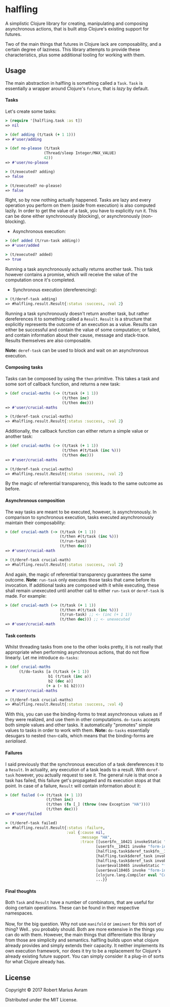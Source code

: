 # halfling

A simplistic Clojure library for creating, manipulating and composing asynchronous actions, that
is built atop Clojure's existing support for futures. 

Two of the main things that futures in Clojure lack are composability, and a certain
degree of laziness. This library attempts to provide these characteristics, plus some additional
tooling for working with them.

## Usage     
The main abstraction in halfling is something called a `Task`. 
`Task` is essentially a wrapper around Clojure's `future`, that is <i>lazy</i> by default.

#### Tasks
Let's create some tasks: <br />
```Clojure
> (require '[halfling.task :as t])
=> nil

> (def adding (t/task (+ 1 1)))
=> #'user/adding

> (def no-please (t/task 
                 (Thread/sleep Integer/MAX_VALUE)
                 42))
=> #'user/no-please

> (t/executed? adding)
=> false

> (t/executed? no-please)
=> false

```
Right, so by now nothing actually happened. Tasks are lazy and
every operation you perform on them (aside from execution) is also computed lazily. 
In order to get the value of a task, you have to explicitly run it. This can be done either 
synchronously (blocking), or asynchronously (non-blocking).
* Asynchronous execution: <br />
```Clojure
> (def added (t/run-task adding))
=> #'user/added

> (t/executed? added)
=> true
```
  Running a task asynchronously actually returns another task.
  This task however contains a promise, which will receive the value of the
  computation once it's completed. 
  
* Synchronous execution (dereferencing): <br />
```Clojure
> (t/deref-task adding)
=> #halfling.result.Result{:status :success, :val 2}
```
Running a task synchronously doesn't return another task, 
but rather dereferences it to something called a `Result`. `Result` is a structure
that explicitly represents the outcome of an execution as a value. 
Results can either be successful and contain the value of some
computation; or failed, and contain information about their cause, message and stack-trace. 
Results themselves are also composable. 

<b>Note:</b> `deref-task` can be used to block and wait on an asynchronous execution. 

#### Composing tasks
Tasks can be composed by using the `then` primitive. This takes a
task and some sort of callback function, and returns a new task:
```Clojure
> (def crucial-maths (-> (t/task (+ 1 1))
                         (t/then inc)
                         (t/then dec)))
=> #'user/crucial-maths

> (t/deref-task crucial-maths)
=> #halfling.result.Result{:status :success, :val 2}
```
Additionally, the callback function can either return a simple value or
another task:
```Clojure
> (def crucial-maths (-> (t/task (+ 1 1))
                         (t/then #(t/task (inc %)))
                         (t/then dec)))
=> #'user/crucial-maths

> (t/deref-task crucial-maths)
=> #halfling.result.Result{:status :success, :val 2}
```
By the magic of referential transparency, this leads
to the same outcome as before. 

#### Asynchronous composition
The way tasks are meant to be executed, however, is asynchronously.
In comparison to synchronous execution, tasks executed asynchronously
maintain their composability: 
```Clojure
> (def crucial-math (-> (t/task (+ 1 1))
                        (t/then #(t/task (inc %)))
                        (t/run-task)
                        (t/then dec)))
=> #'user/crucial-math

> (t/deref-task crucial-math)
=> #halfling.result.Result{:status :success, :val 2}
```
And again, the magic of referential transparency guarantees
the same outcome. <b>Note</b>: `run-task` only executes those tasks that came before its invocation. If additional tasks are composed with it while executing, these
shall remain unexecuted until another call to either `run-task` or `deref-task` is made. 
For example: 
```Clojure
> (def crucial-math (-> (t/task (+ 1 1))
                        (t/then #(t/task (inc %)))
                        (t/run-task) ;; <- (inc (+ 1 1))
                        (t/then dec))) ;; <- unexecuted
=> #'user/crucial-math
```
 
#### Task contexts
Whilst threading tasks from one to the other looks
pretty, it is not really that appropriate when performing
asynchronous actions, that do not flow linearly. 
Let me introduce `do-tasks`: 
```Clojure
> (def crucial-maths 
      (t/do-tasks [a (t/task (+ 1 1))
                   b1 (t/task (inc a))
                   b2 (dec a)]
                  (+ a (- b1 b2))))
=> #'user/crucial-maths

> (t/deref-task crucial-maths)
=> #halfling.result.Result{:status :success, :val 4}
```
With this, you can use the binding-forms to treat asynchronous
values as if they were realized, and use them in other computations.
`do-tasks` accepts both simple values and other tasks. It automatically "promotes"
simple values to tasks in order to work with them. <b>Note:</b> `do-tasks` essentially
desugars to nested `then`-calls, which means that the binding-forms are <i>serialised</i>. 

#### Failures
I said previously that the synchronous execution of a task
dereferences it to a `Result`. In actuality, any execution of a task
leads to a result. With `deref-task` however, you
actually request to see it. The general rule is that once a task has failed, this failure get's propagated
and its execution stops at that point. In case of a failure, `Result`
will contain information about it:
```Clojure
> (def failed (-> (t/task (+ 1 1))
                  (t/then inc)
                  (t/then (fn [_] (throw (new Exception "HA"))))
                  (t/then dec)))
=> #'user/failed

> (t/deref-task failed)
=> #halfling.result.Result{:status :failure,
                           :val {:cause nil,
                                 :message "HA",
                                 :trace [[user$fn__10421 invokeStatic "form-init2102788460686826432.clj" 3]
                                        [user$fn__10421 invoke "form-init2102788460686826432.clj" 3]
                                        [halfling.task$deref_task$fn__1148 invoke "task.clj" 81]
                                        [halfling.task$deref_task invokeStatic "task.clj" 81]
                                        [halfling.task$deref_task invoke "task.clj" 66]
                                        [user$eval10465 invokeStatic "form-init2102788460686826432.clj" 1]
                                        [user$eval10465 invoke "form-init2102788460686826432.clj" 1]
                                        [clojure.lang.Compiler eval "Compiler.java" 6927]
                                        ...}}
```
#### Final thoughts
Both `Task` and `Result` have a number of combinators, that are useful for
doing certain operations. These can be found in their respective namespaces.
<br />
<br />
Now, for the big question. Why not use `manifold` or `imminent` for this sort of thing?
Well.. you probably should. Both are more extensive in the things you can do with them. 
However, the main things that differentiate this library from those are simplicity and semantics.
halfling builds upon what clojure already provides and simply extends their capacity.
It neither implements its own execution framework, nor does it try to be a replacement
for Clojure's already existing future support. You can simply consider it a plug-in of sorts for
what Clojure already has. 
## License

Copyright © 2017 Robert Marius Avram

Distributed under the MIT License.

